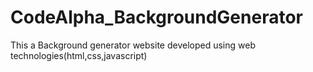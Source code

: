 # CodeAlpha_BackgroundGenerator
This a Background generator website developed using web technologies(html,css,javascript)
